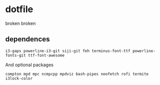 # dotfile

broken broken 

## dependences
```
i3-gaps powerline-i3-git siji-git feh terminus-font-ttf powerline-fonts-git ttf-font-awesome
```
And optional packages
 ```
compton mpd mpc ncmpcpp mpdviz bash-pipes neofetch rofi termite i3lock-color
